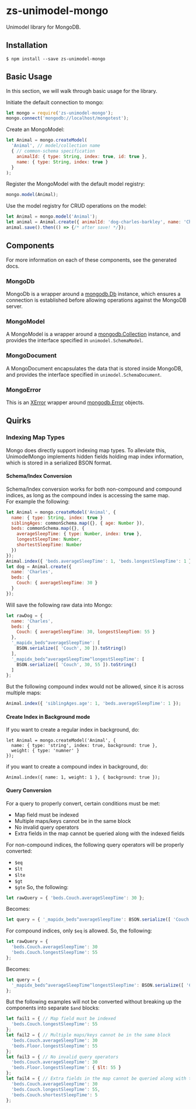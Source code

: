 # zs-unimodel-mongo

Unimodel library for MongoDB.

## Installation

```shell
$ npm install --save zs-unimodel-mongo
```

## Basic Usage

In this section, we will walk through basic usage for the library.

Initiate the default connection to mongo:
```js
let mongo = require('zs-unimodel-mongo');
mongo.connect('mongodb://localhost/mongotest');
```

Create an MongoModel:
```js
let Animal = mongo.createModel(
  'Animal', // model/collection name
  { // common-schema specification
    animalId: { type: String, index: true, id: true },
    name: { type: String, index: true }
  }
);
```

Register the MongoModel with the default model registry:
```js
mongo.model(Animal);
```

Use the model registry for CRUD operations on the model:
```js
let Animal = mongo.model('Animal');
let animal = Animal.create({ animalId: 'dog-charles-barkley', name: 'Charles Barkley' });
animal.save().then(() => {/* after save! */});
```

## Components
For more information on each of these components, see the generated docs.

### MongoDb
MongoDb is a wrapper around a [mongodb.Db][0] instance, which ensures a connection is established before
allowing operations against the MongoDB server.

### MongoModel
A MongoModel is a wrapper around a [mongodb.Collection][1] instance, and provides the interface specified
in `unimodel.SchemaModel`.

### MongoDocument
A MongoDocument encapsulates the data that is stored inside MongoDB, and provides the interface specified
in `unimodel.SchemaDocument`.

### MongoError
This is an [XError][2] wrapper around [mongodb.Error][3] objects.

[0]: http://mongodb.github.io/node-mongodb-native/2.0/api/Db.html
[1]: http://mongodb.github.io/node-mongodb-native/2.0/api/Collection.html
[2]: https://github.com/crispy1989/node-xerror
[3]: http://mongodb.github.io/node-mongodb-native/2.0/api/MongoError.html

## Quirks

### Indexing Map Types
Mongo does directly support indexing map types. To alleviate this, UnimodelMongo implements hidden
fields holding map index information, which is stored in a serialized BSON format.

#### Schema/Index Conversion
Schema/Index conversion works for both non-compound and compound indices, as long as the compound index is accessing the same map.  
For example the following:
```js
let Animal = mongo.createModel('Animal', {
  name: { type: String, index: true }
  siblingAges: commonSchema.map({}, { age: Number }),
  beds: commonSchema.map({}, {
    averageSleepTime: { type: Number, index: true },
    longestSleepTime: Number,
    shortestSleepTime: Number
  })
});
Animal.index({ 'beds.averageSleepTime': 1, 'beds.longestSleepTime': 1 });
let dog = Animal.create({
  name: 'Charles',
  beds: {
    Couch: { averageSleepTime: 30 }
  }
});
```
Will save the following raw data into Mongo:
```js
let rawDog = {
  name: 'Charles',
  beds: {
    Couch: { averageSleepTime: 30, longestSleepTiem: 55 }
  },
  '_mapidx_beds^averageSleepTime': [
    BSON.serialize([ 'Couch', 30 ]).toString()
  ],
  '_mapidx_beds^averageSleepTime^longestSleepTime': [
    BSON.serialize([ 'Couch', 30, 55 ]).toString()
  ]
};
```
But the following compound index would not be allowed, since it is across multiple maps:
```js
Animal.index({ 'siblingAges.age': 1, 'beds.averageSleepTime': 1 });
```

#### Create Index in Background mode
If you want to create a regular index in background, do:
```
let Animal = mongo.createModel('Animal', {
  name: { type: 'string', index: true, background: true },
  weight: { type: 'numner' }
});
```
if you want to create a compound index in background, do:
```
Animal.index({ name: 1, weight: 1 }, { background: true });
```

#### Query Conversion
For a query to properly convert, certain conditions must be met:
* Map field must be indexed
* Multiple maps/keys cannot be in the same block
* No invalid query operators
* Extra fields in the map cannot be queried along with the indexed fields

For non-compound indices, the following query operators will be properly converted:
* `$eq`
* `$lt`
* `$lte`
* `$gt`
* `$gte`
So, the following:
```js
let rawQuery = { 'beds.Couch.averageSleepTime': 30 };
```
Becomes:
```js
let query = { '_mapidx_beds^averageSleepTime': BSON.serialize([ 'Couch', 30 ]).toString() };
```

For compound indices, only `$eq` is allowed.
So, the following:
```js
let rawQuery = {
  'beds.Couch.averageSleepTime': 30
  'beds.Couch.longestSleepTime': 55
};
```
Becomes:
```js
let query = {
  '_mapidx_beds^averageSleepTime^longestSleepTime': BSON.serialize([ 'Couch', 30, 55 ]).toString()
};
```

But the following examples will not be converted without breaking up the components into separate
`$and` blocks:
```js
let fail1 = { // Map field must be indexed
  'beds.Couch.longestSleepTime': 55
};
let fail2 = { // Multiple maps/keys cannot be in the same block
  'beds.Couch.averageSleepTime': 30
  'beds.Floor.longestSleepTime': 55
};
let fail3 = { // No invalid query operators
  'beds.Couch.averageSleepTime': 30
  'beds.Floor.longestSleepTime': { $lt: 55 }
};
let fail4 = { // Extra fields in the map cannot be queried along with the indexed fields
  'beds.Couch.averageSleepTime': 30
  'beds.Couch.longestSleepTime': 55,
  'beds.Couch.shortestSleepTime': 5
};
```
